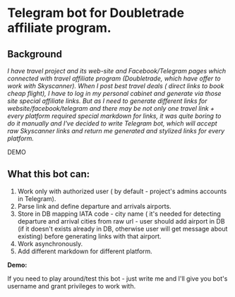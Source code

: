 # Telegram bot for Doubletrade affiliate program.

## Background

*I have travel project and its web-site and Facebook/Telegram pages which connected with travel affiliate program (Doubletrade, which have offer to work with Skyscanner). When I post best travel deals ( direct links to book cheap flight),  I have to log in my personal cabinet and generate via those site special affiliate links. But as I need to generate different links for website/facebook/telegram and there may be not only one travel link + every platform required special markdown for links, it was quite boring to do it manually and I've decided to write Telegram bot, which will accept raw Skyscanner links and return me generated and stylized links for every platform.*

DEMO

## What this bot can:
1. Work only with authorized user ( by default - project's admins accounts in Telegram).
2. Parse link and define departure and arrivals airports.
3. Store in DB mapping IATA code - city name ( it's needed for detecting departure and arrival cities from raw url - user should add airport in DB (if it doesn't exists already in DB, otherwise user will get message about existing) before generating links with that airport.
4. Work asynchronously.
5. Add different markdown for different platform.

**Demo:**

If you need to play around/test this bot - just write me and I'll give you bot's username and grant privileges to work with. 
